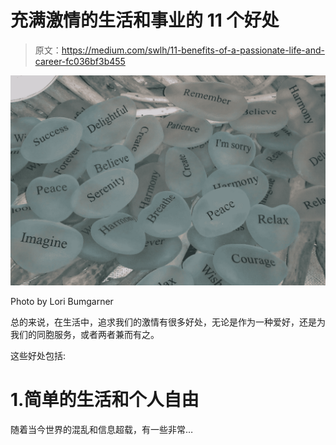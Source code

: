 # 充满激情的生活和事业的 11 个好处

> 原文：<https://medium.com/swlh/11-benefits-of-a-passionate-life-and-career-fc036bf3b455>

![](img/a4fa5eadf444a858a03adf85b2543861.png)

Photo by Lori Bumgarner

总的来说，在生活中，追求我们的激情有很多好处，无论是作为一种爱好，还是为我们的同胞服务，或者两者兼而有之。

这些好处包括:

# 1.简单的生活和个人自由

随着当今世界的混乱和信息超载，有一些非常…